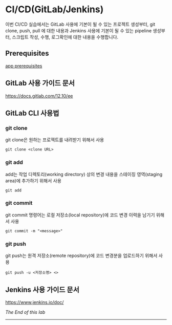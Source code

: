 

# CI/CD(GitLab/Jenkins)
이번 CI/CD 실습에서는 GitLab 사용에 기본이 될 수 있는 프로젝트 생성부터, git clone, push, pull 에 대한 내용과 Jenkins 사용에 기본이 될 수 있는 pipeline 생성부터, 스크립트 작성, 수행, 로그확인에 대한 내용을 수행합니다.

## Prerequisites
[app prerequisites](lab-prerequisites-app.md)


## GitLab 사용 가이드 문서
https://docs.gitlab.com/12.10/ee


## GitLab CLI 사용법
### git clone
git clone은 원하는 프로젝트를 내려받기 위해서 사용
```
git clone <clone URL>
```

### git add
add는 작업 디렉토리(working directory) 상의 변경 내용을 스테이징 영역(staging area)에 추가하기 위해서 사용
```
git add  
```

### git commit
git commit 명령어는 로컬 저장소(local repository)에 코드 변경 이력을 남기기 위해서 사용
```
git commit -m "<message>"  
```

### git push
git push는 원격 저장소(remote repository)에 코드 변경분을 업로드하기 위해서 사용
```
git push -u <저장소명> <>
```

## Jenkins 사용 가이드 문서
https://www.jenkins.io/doc/

*The End of this lab*

---
